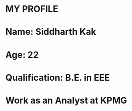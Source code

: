 # MY PROFILE

# Name: Siddharth Kak

# Age: 22

# Qualification: B.E. in EEE

# Work as an Analyst at KPMG 

